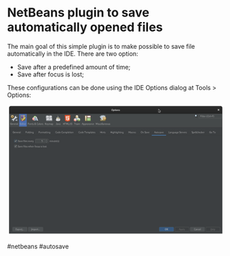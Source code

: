 # NetBeans plugin to save automatically opened files

The main goal of this simple plugin is to make possible to save file automatically in the IDE. There are two option:
* Save after a predefined amount of time;
* Save after focus is lost;

These configurations can be done using the IDE Options dialog at Tools > Options:

![Image of Options Dialog](images/options_dialog.png)

#netbeans #autosave
